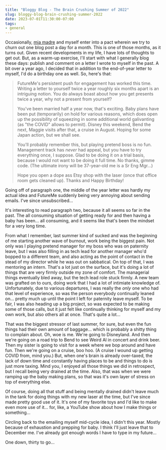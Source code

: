 ```yaml
---
title: "Bloggy Blog - The Brain Crushing Summer of 2022"
slug: bloggy-blog-brain-crushing-summer-2022
date: 2023-07-01T11:30:00-07:00
tags:
- general
---
```

Occasionally, [mia madre](https://mom28kids.com/) and myself enter into a pact wherein we try to churn out one blog post a day for a month. This is one of those months, as it turns out. Given recent developments in my life, I have lots of thoughts to get out. But, as a warm-up exercise, I'll start with what I generally blog these days: publish and comment on a letter I wrote to myself in the past. A bit over a year ago, I decided that in addition to the end-of-year letter to myself, I'd do a birthday one as well. So, here's that:

> FutureMe's persistent push for engagement has worked this time. Writing a letter to yourself twice a year roughly six months apart is an intriguing notion. You do always boast about how you get presents twice a year, why not a present from yourself?
>
> You've been married half a year now, that's exciting. Baby plans have been put (temporarily) on hold for various reasons, which does open up the possibility of squeezing in some additional world galivanting (as "the COVID" allows to permit). Disney this weekend, Bend the next, Maggie visits after that, a cruise in August. Hoping for some Japan action, but we shall see.
>
> You'll probably remember this, but playing pretend boss is no fun. Management track has _never_ had appeal, but you have to try everything once, I suppose. Glad to be doing it on a trial basis, because I would not want to be doing it full time. No thanks, gimme code. (The ultimate irony will be 37-year-old me is a Sr Eng Mgr...)
>
> Hope you open a dope ass Etsy shop with the laser (once that office room gets cleaned up). Thanks and Happy Birthday!

Going off of paragraph one, the middle of the year letter was hardly my actual idea and FutureMe suddenly being very annoying about sending emails. I've since unsubscribed...

It's interesting to read paragraph two, because it all seems so far in the past. The all consuming situation of getting ready for and then having a baby has been... all consuming, and it seems like that's been the mindset for a very long time.

From what I remember, last summer kind of sucked and was the beginning of me starting another wave of burnout, work being the biggest pain. Not only was I playing pretend manager for my boss who was on paternity leave, but I was also filling in as tech lead for another manager who'd bopped to a different team, and also acting as the point of contact in the stead of my director while he was out on sabbatical. On top of that, I was mentoring an intern. That's a lot just on the surface, but it's doing a lot of things that are very firmly outside my zone of comfort. The managerial things eventually bled away, but the tech lead role stuck firmly. A new team was grafted on to ours, doing work that I had a lot of intimiate knowledge of. Unfortunately, due to various departures, I was really the _only_ one who had that level of experience, so was the person everybody continually leaned on... pretty much up until the point I left for paternity leave myself. To be fair, I was also heading up a big project, so was expected to be making some of those calls, but it just felt like continually thinking for myself and my own work, but also others all at once. That's quite a lot...

That was the biggest stressor of last summer, for sure, but even the fun things had their own amount of baggage... which is probably a shitty thing to complain about. Oh, woe is me. We're going to Disneyland. And then we're going on a road trip to Bend to see Weird Al in concert and drink beer. Then my sister is going to visit for a week where we bop around and have fun. Then we're going on a cruise, boo hoo. (A cruise I wound up getting COVID from, mind you.) But, when one's brain is already over-taxed, the lack of down time and constantly having places to be and things to do is just more taxing. Mind you, I enjoyed all those things we did in retrospect, but I recall being very drained at the time. Also, that was when we were ramping up the baby making plans, so that was it's own layer of stress on top of everything else.

Of course, doing all that stuff and being mentally drained didn't leave much in the tank for doing things with my new laser at the time, but I've since made pretty good use of it. It's one of my favorite toys and I'd like to make even more use of it... for, like, a YouTube show about how I make things or something...

Circling back to the emailing myself mid-cycle idea, I didn't this year. Mostly because of exhaustion and prepping for baby. I think I'll just leave that to December me. I've already got enough words I have to type in my future...

One down, thirty to go...
